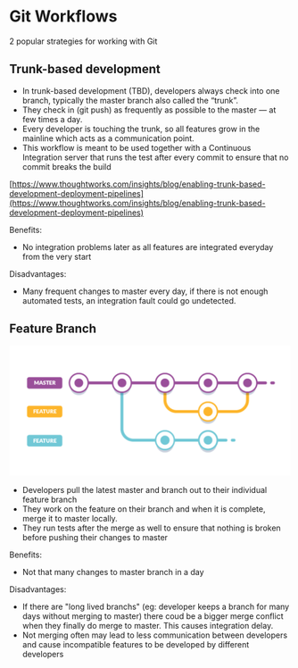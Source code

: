 # Git Workflows

2 popular strategies for working with Git

## Trunk-based development

* In trunk-based development \(TBD\), developers always check into one branch, typically the master branch also called the “trunk”.
* They check in \(git push\) as frequently as possible to the master — at few times a day.
* Every developer is touching the trunk, so all features grow in the mainline which acts as a communication point.
* This workflow is meant to be used together with a Continuous Integration server that runs the test after every commit to ensure that no commit breaks the build

[https://www.thoughtworks.com/insights/blog/enabling-trunk-based-development-deployment-pipelines](https://www.thoughtworks.com/insights/blog/enabling-trunk-based-development-deployment-pipelines)

Benefits:

* No integration problems later as all features are integrated everyday from the very start

Disadvantages:

* Many frequent changes to master every day, if there is not enough automated tests, an integration fault could go undetected. 

## Feature Branch

![Feature branch workflow](../../.gitbook/assets/feature_branch_workflow.png)

* Developers pull the latest master and branch out to their individual feature branch
* They work on the feature on their branch and when it is complete, merge it to master locally.
* They run tests after the merge as well to ensure that nothing is broken before pushing their changes to master

Benefits:

* Not that many changes to master branch in a day

Disadvantages:

* If there are "long lived branchs" \(eg: developer keeps a branch for many days without merging to master\) there coud be a bigger merge conflict when they finally do merge to master. This causes integration delay.
* Not merging often may lead to less communication between developers and cause incompatible features to be developed by different developers

